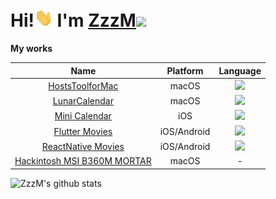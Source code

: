 # Hi!<img src="https://raw.githubusercontent.com/ABSphreak/ABSphreak/master/gifs/Hi.gif" width="30px"> I'm [ZzzM](https://zzzm.zone)<img src="https://user-images.githubusercontent.com/5713670/87202985-820dcb80-c2b6-11ea-9f56-7ec461c497c3.gif" width="30px">

**My works**

Name|Platform|Language
:-:|:-:|:-:
[HostsToolforMac](https://github.com/ZzzM/HostsToolforMac)|macOS|<img src="https://img.shields.io/badge/swift-%23FA7343.svg?&style=for-the-badge&logo=swift&logoColor=white"/>
[LunarCalendar](https://github.com/ZzzM/LunarCalendar)|macOS|<img src="https://img.shields.io/badge/swift-%23FA7343.svg?&style=for-the-badge&logo=swift&logoColor=white"/>
[Mini Calendar](https://github.com/ZzzM/MiniCalendar)|iOS|<img src="https://img.shields.io/badge/swift-%23FA7343.svg?&style=for-the-badge&logo=swift&logoColor=white"/>
[Flutter Movies](https://github.com/ZzzM/Flutter-Movies)| iOS/Android |<img src="https://img.shields.io/badge/dart-%230175C2.svg?&style=for-the-badge&logo=dart&logoColor=white"/>
[ReactNative Movies](https://github.com/ZzzM/ReactNative-Movies)| iOS/Android | <img src="https://img.shields.io/badge/javascript%20-%23323330.svg?&style=for-the-badge&logo=javascript&logoColor=%23F7DF1E"/>
[Hackintosh MSI B360M MORTAR](https://github.com/ZzzM/Hackintosh-MSI-B360M-MORTAR)|macOS|-

![ZzzM's github stats](https://github-readme-stats.vercel.app/api?username=ZzzM&show_icons=true)

